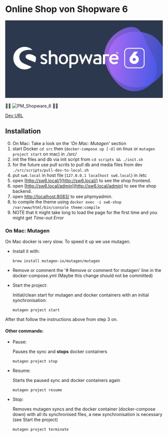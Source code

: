 # Online Shop von Shopware 6

![Shopware 6](./documentation/img/logo.jpg "Shopware 6")

:man_student: ![PM_Shopware_6](https://img.shields.io/:PM_Shopware_6-f0f0f0.svg "PM_Shopware_6") :woman_student:

[Dev URL](https://sw6.pm-projects.de/)


## Installation

0. On Mac: Take a look on the _'On Mac: Mutagen'_ section
1. start Docker `cd src` then (`docker-compose up [-d]` on linux or `mutagen project start` on mac) in ./src/
2. init the files and db via init script from `cd scripts && ./init.sh`
3. for the future use pull scrits to pull db and media files from dev `./src/scripts/pull-dev-to-local.sh`
4. put `sw6.local` in host file (`127.0.0.1 localhost sw6.local`) in /etc
5. open [http://sw6.local/](http://sw6.local/) to see the shop frontend.
6. open [http://sw6.local/admin](http://sw6.local/admin) to see the shop backend.
7. open [http://localhost:8083/](http://localhost:8083/) to see phpmyadmin.
8. to compile the theme using `docker exec -i sw6-shop /var/www/html/bin/console theme:compile`
9. NOTE that it might take long to load the page for the first time and you might get *Time-out Error*

### On Mac: Mutagen

On Mac docker is very slow. To speed it up we use mutagen.
- Install it with:

      brew install mutagen-io/mutagen/mutagen

- Remove or comment the '# Remove or comment for mutagen' line in the docker-compose.yml
  (Maybe this change should not be committed)

- Start the project:

  Initial/clean start for mutagen and docker containers with an initial synchronisation:

      mutagen project start 


After that follow the instructions above from step 3 on.

#### Other commands:
- Pause:

  Pauses the sync and **stops** docker containers

      mutagen project stop 

- Resume:

  Starts the paused sync and docker containers again

      mutagen project resume

- Stop:

  Removes mutagen syncs and the docker container (docker-compose down)
  with all its synchronised files, a new synchronisation is necessary (see Start the project)

      mutagen project terminate 

